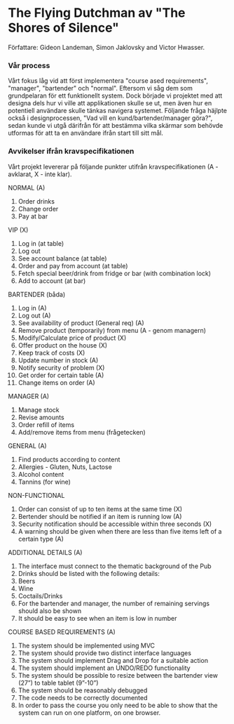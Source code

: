 # The Flying Dutchman av "The Shores of Silence"

Författare: Gideon Landeman, Simon Jaklovsky and Victor Hwasser.

### Vår process

Vårt fokus låg vid att först implementera "course ased requirements", "manager", "bartender" och "normal". Eftersom vi såg dem som grundpelaran för ett funktionellt system. Dock började vi projektet med att designa dels hur vi ville att applikationen skulle se ut, men även hur en potentiell användare skulle tänkas navigera systemet. Följande fråga häjlpte också i designprocessen, "Vad vill en kund/bartender/manager göra?", sedan kunde vi utgå därifrån för att bestämma vilka skärmar som behövde utformas för att ta en användare ifrån start till sitt mål.


### Avvikelser ifrån kravspecifikationen
Vårt projekt levererar på följande punkter utifrån kravspecifikationen (A - avklarat, X - inte klar). 

NORMAL (A)
1. Order drinks
2. Change order
3. Pay at bar

VIP (X)
1. Log in (at table)
2. Log out
3. See account balance (at table)
4. Order and pay from account (at table)
5. Fetch special beer/drink from fridge or bar (with combination lock)
6. Add to account (at bar)

BARTENDER (båda)
1. Log in (A)
2. Log out (A)
3. See availability of product (General req) (A) 
4. Remove product (temporarily) from menu (A - genom managern)
5. Modify/Calculate price of product (X)
6. Offer product on the house (X)
7. Keep track of costs  (X)
8. Update number in stock (A)
9. Notify security of problem  (X)
10. Get order for certain table (A)
11. Change items on order (A)

MANAGER (A)
1. Manage stock
2. Revise amounts 
3. Order refill of items
4. Add/remove items from menu (frågetecken)


GENERAL (A)
1. Find products according to content
2. Allergies - Gluten, Nuts, Lactose
3. Alcohol content
4. Tannins (for wine)

NON-FUNCTIONAL
1. Order can consist of up to ten items at the same time (X)
2. Bertender should be notified if an item is running low (A)
3. Security notification should be accessible within three seconds (X)
4. A warning should be given when there are less than five items left of a certain type (A)

ADDITIONAL DETAILS (A)
1. The interface must connect to the thematic background of the Pub 
2. Drinks should be listed with the following details: 
3. Beers 
4. Wine
5. Coctails/Drinks
6. For the bartender and manager, the number of remaining servings should also
be shown
7. It should be easy to see when an item is low in number

COURSE BASED REQUIREMENTS (A)
1. The system should be implemented using MVC
2. The system should provide two distinct interface languages
3. The system should implement Drag and Drop for a suitable action
4. The system should implement an UNDO/REDO functionality
5. The system should be possible to resize between the bartender view (27”) to table
   tablet (9”-10”)
6. The system should be reasonably debugged
7. The code needs to be correctly documented
8. In order to pass the course you only need to be able to show that the system
can run on one platform, on one browser.
